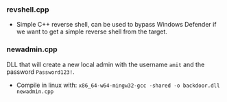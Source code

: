 ### revshell.cpp
- Simple C++ reverse shell, can be used to bypass Windows Defender if we want to get a simple reverse shell from the target.

### newadmin.cpp
DLL that will create a new local admin with the username `amit` and the password `Password123!`. 
- Compile in linux with: `x86_64-w64-mingw32-gcc -shared -o backdoor.dll newadmin.cpp` 
